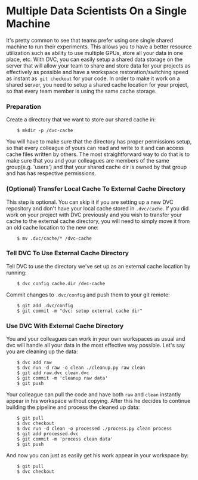 # Multiple Data Scientists On a Single Machine

It's pretty common to see that teams prefer using one single shared machine to
run their experiments. This allows you to have a better resource utilization
such as ability to use multiple GPUs, store all your data in one place, etc.
With DVC, you can easily setup a shared data storage on the server that will
allow your team to share and store data for your projects as effectively as
possible and have a workspace restoration/switching speed as instant as` git
checkout` for your code. In order to make it work on a shared server, you need
to setup a shared cache location for your project, so that every team member
is using the same cache storage.

### Preparation

Create a directory that we want to store our shared cache in:

```dvc
    $ mkdir -p /dvc-cache
```

You will have to make sure that the directory has proper permissions setup, so
that every colleague of yours can read and write to it and can access cache
files written by others. The most straightforward way to do that is to make
sure that you and your colleagues are members of the same group(e.g. 'users')
and that your shared cache dir is owned by that group and has has respective
permissions.

### (Optional) Transfer Local Cache To External Cache Directory

This step is optional. You can skip it if you are setting up a new DVC
repository and don't have your local cache stored in `.dvc/cache`. If you did
work on your project with DVC previously and you wish to transfer your cache
to the external cache directory, you will need to simply move it from an old
cache location to the new one:

```dvc
    $ mv .dvc/cache/* /dvc-cache
```

### Tell DVC To Use External Cache Directory

Tell DVC to use the directory we've set up as an external cache location by
running:

```dvc
    $ dvc config cache.dir /dvc-cache
```

Commit changes to `.dvc/config` and push them to your git remote:

```dvc
    $ git add .dvc/config
    $ git commit -m "dvc: setup external cache dir"
```

### Use DVC With External Cache Directory

You and your colleagues can work in your own workspaces as usual and dvc will
handle all your data in the most effective way possible. Let's say you are
cleaning up the data:

```dvc
    $ dvc add raw
    $ dvc run -d raw -o clean ./cleanup.py raw clean
    $ git add raw.dvc clean.dvc
    $ git commit -m 'cleanup raw data'
    $ git push
```

Your colleague can pull the code and have both `raw` and `clean` instantly
appear in his workspace without copying. After this he decides to continue
building the pipeline and process the cleaned up data:

```dvc
    $ git pull
    $ dvc checkout
    $ dvc run -d clean -o processed ./process.py clean process
    $ git add processed.dvc
    $ git commit -m 'process clean data'
    $ git push
```

And now you can just as easily get his work appear in your workspace by:

```dvc
    $ git pull
    $ dvc checkout
```
